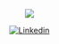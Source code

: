 <div align="center">
  <img src="https://github-readme-stats.vercel.app/api?username=davidacunha&count_private=true&&theme=transparent&&show_icons=true"/>
    <br/>
</div>

<div align="center">

[![Linkedin](https://img.shields.io/badge/-Linkedin-blue?style=flat-square&logo=Linkedin&logoColor=white&link=https://www.linkedin.com/in/daviidjmc/)](https://www.linkedin.com/in/daviidjmc/)

</div>
